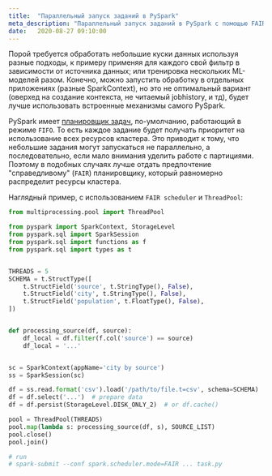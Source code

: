 ```yaml
---
title:  "Параллельный запуск заданий в PySpark"
meta_description: "Параллельный запуск заданий в PySpark с помощью FAIR scheduler"
date:   2020-08-27 09:10:00
---
```


Порой требуется обработать небольшие куски данных используя разные подходы, к примеру применяя для каждого свой фильтр в зависимости от источника данных; или тренировка нескольких ML-моделей разом. Конечно, можно запустить обработку в отдельных приложениях (разные SparkContext), но это не оптимальный вариант (оверхед на создание контекста, не читаемый jobhistory, и тд), будет лучше использовать встроенные механизмы самого PySpark.

PySpark имеет [планировщик задач](http://spark.apache.org/docs/latest/job-scheduling.html#scheduling-within-an-application), по-умолчанию, работающий в режиме `FIFO`. То есть каждое задание будет получать приоритет на использование всех ресурсов кластера. Это приводит к тому, что небольшие задания могут запускаться не параллельно, а последовательно, если мало внимания уделить работе с партициями. Поэтому в подобных случаях лучше отдать предпочтение "справедливому" (`FAIR`) планировщику, который равномерно распределит ресурсы кластера.

Наглядный пример, с использованием `FAIR scheduler` и `ThreadPool`:

```python
from multiprocessing.pool import ThreadPool

from pyspark import SparkContext, StorageLevel
from pyspark.sql import SparkSession
from pyspark.sql import functions as f
from pyspark.sql import types as t


THREADS = 5
SCHEMA = t.StructType([
    t.StructField('source', t.StringType(), False),
    t.StructField('city', t.StringType(), False),
    t.StructField('population', t.FloatType(), False),
])


def processing_source(df, source):
    df_local = df.filter(f.col('source') == source)
    df_local = '...'


sc = SparkContext(appName='city by source')
ss = SparkSession(sc)

df = ss.read.format('csv').load('/path/to/file.t=csv', schema=SCHEMA)
df = df.select('...')  # prepare data
df = df.persist(StorageLevel.DISK_ONLY_2)  # or df.cache()

pool = ThreadPool(THREADS)
pool.map(lambda s: processing_source(df, s), SOURCE_LIST)
pool.close()
pool.join()

# run
# spark-submit --conf spark.scheduler.mode=FAIR ... task.py
```
